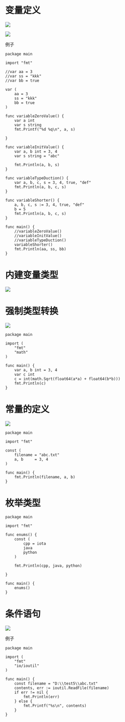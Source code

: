 #  变量定义





![](https://images.cnblogs.com/cnblogs_com/wangshuo1/1613306/o_220916133705_%E5%BE%AE%E4%BF%A1%E6%88%AA%E5%9B%BE_20220916213652.png)

![](https://images.cnblogs.com/cnblogs_com/wangshuo1/1613306/o_220916133859_%E5%BE%AE%E4%BF%A1%E6%88%AA%E5%9B%BE_20220916213837.png)



例子

```
package main

import "fmt"

//var aa = 3
//var ss = "kkk"
//var bb = true

var (
	aa = 3
	ss = "kkk"
	bb = true
)

func variableZeroValue() {
	var a int
	var s string
	fmt.Printf("%d %q\n", a, s)

}

func variableInitValue() {
	var a, b int = 3, 4
	var s string = "abc"

	fmt.Println(a, b, s)
}

func variableTypeDuction() {
	var a, b, c, s = 3, 4, true, "def"
	fmt.Println(a, b, c, s)
}

func variableShorter() {
	a, b, c, s := 3, 4, true, "def"
	b = 5
	fmt.Println(a, b, c, s)
}

func main() {
	//variableZeroValue()
	//variableInitValue()
	//variableTypeDuction()
	variableShorter()
	fmt.Println(aa, ss, bb)
}
```



# 内建变量类型



![](https://images.cnblogs.com/cnblogs_com/wangshuo1/1613306/o_220917011324_%E5%BE%AE%E4%BF%A1%E6%88%AA%E5%9B%BE_20220917091311.png)







# 强制类型转换

![](https://images.cnblogs.com/cnblogs_com/wangshuo1/1613306/o_220919045153_%E5%BE%AE%E4%BF%A1%E6%88%AA%E5%9B%BE_20220919125125.png)



```
package main

import (
	"fmt"
	"math"
)

func main() {
	var a, b int = 3, 4
	var c int
	c = int(math.Sqrt(float64(a*a) + float64(b*b)))
	fmt.Println(c)
}
```



# 常量的定义



![](https://images.cnblogs.com/cnblogs_com/wangshuo1/1613306/o_220919051817_%E5%BE%AE%E4%BF%A1%E6%88%AA%E5%9B%BE_20220919131807.png)



```
package main

import "fmt"

const (
	filename = "abc.txt"
	a, b     = 3, 4
)

func main() {
	fmt.Println(filename, a, b)
}
```



# 枚举类型



```
package main

import "fmt"

func enums() {
	const (
		cpp = iota
		java
		python
	)

	fmt.Println(cpp, java, python)

}

func main() {
	enums()
}
```



# 条件语句



![](https://images.cnblogs.com/cnblogs_com/wangshuo1/1613306/o_220919052949_%E5%BE%AE%E4%BF%A1%E6%88%AA%E5%9B%BE_20220919132938.png)



例子

```
package main

import (
	"fmt"
	"io/ioutil"
)

func main() {
	const filename = "D:\\test5\\abc.txt"
	contents, err := ioutil.ReadFile(filename)
	if err != nil {
		fmt.Println(err)
	} else {
		fmt.Printf("%s\n", contents)
	}
}
```

















































































